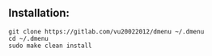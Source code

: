 ## Installation:

    git clone https://gitlab.com/vu20022012/dmenu ~/.dmenu
    cd ~/.dmenu
    sudo make clean install

